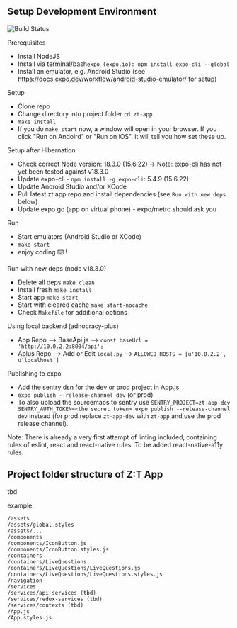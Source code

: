 ## Setup Development Environment

![Build Status](https://github.com/liqd/zt-app/actions/workflows/react.yml/badge.svg)

Prerequisites
- Install NodeJS
- Install via terminal/bash`expo (expo.io): npm install expo-cli --global`
- Install an emulator, e.g. Android Studio (see https://docs.expo.dev/workflow/android-studio-emulator/ for setup)

Setup
- Clone repo
- Change directory into project folder `cd zt-app`
- `make install`
- If you do `make start` now, a window will open in your browser. If you click "Run on Andoird" or "Run on iOS", it will tell you how set these up.

Setup after Hibernation
- Check correct Node version: 18.3.0 (15.6.22) -> Note: expo-cli has not yet been tested against v18.3.0
- Update expo-cli - `npm install -g expo-cli`: 5.4.9 (15.6.22)
- Update Android Studio and/or XCode
- Pull latest zt:app repo and install dependencies (see `Run with new deps` below)
- Update expo go (app on virtual phone) - expo/metro should ask you

Run
- Start emulators (Android Studio or XCode)
- `make start`
- enjoy coding ⌨️ !

Run with new deps (node v18.3.0)
- Delete all deps `make clean`
- Install fresh `make install`
- Start app `make start`
- Start with cleared cache `make start-nocache`
- Check `Makefile` for additional options

Using local backend (adhocracy-plus)
- App Repo --> BaseApi.js --> `const baseUrl = 'http://10.0.2.2:8004/api';`
- Aplus Repo --> Add or Edit `local.py` --> `ALLOWED_HOSTS = [u'10.0.2.2', u'localhost']`

Publishing to expo
- Add the sentry dsn for the dev or prod project in App.js
- `expo publish --release-channel dev` (or prod)
- To also upload the sourcemaps to sentry use `SENTRY_PROJECT=zt-app-dev
SENTRY_AUTH_TOKEN=<the secret token> expo publish --release-channel dev`
instead (for prod replace `zt-app-dev` with `zt-app` and use the prod release channel).

Note: There is already a very first attempt of linting included, containing rules
of eslint, react and react-native rules. To be added react-native-a11y rules.

## Project folder structure of Z:T App
tbd

example:
```
/assets
/assets/global-styles
/assets/...
/components
/components/IconButton.js
/components/IconButton.styles.js
/containers
/containers/LiveQuestions
/containers/LiveQuestions/LiveQuestions.js
/containers/LiveQuestions/LiveQuestions.styles.js
/navigation
/services
/services/api-services (tbd)
/services/redux-services (tbd)
/services/contexts (tbd)
/App.js
/App.styles.js
```
